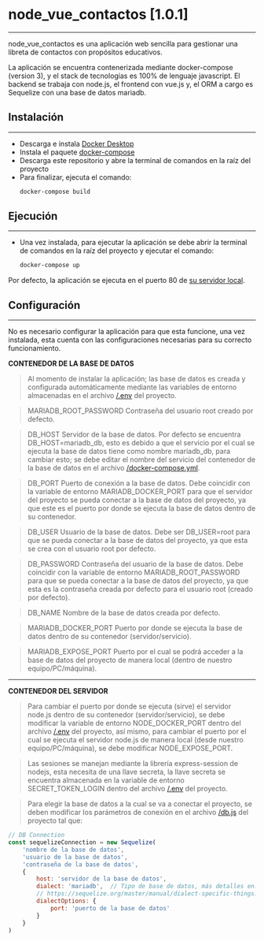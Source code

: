 # node_vue_contactos [1.0.1]

---
node_vue_contactos es una aplicación web sencilla para gestionar una libreta de contactos con propósitos educativos.

La aplicación se encuentra contenerizada mediante docker-compose (version 3), y el stack de tecnologías es 100% de lenguaje javascript. El backend se trabaja con node.js, el frontend con vue.js y, el ORM a cargo es Sequelize con una base de datos mariadb.


## Instalación
---
- Descarga e instala [Docker Desktop](https://www.docker.com/products/docker-desktop)
- Instala el paquete [docker-compose](https://docs.docker.com/compose/install/)
- Descarga este repositorio y abre la terminal de comandos en la raíz del proyecto
- Para finalizar, ejecuta el comando:
    ```bash
    docker-compose build
    ```



## Ejecución
---
- Una vez instalada, para ejecutar la aplicación se debe abrir la terminal de comandos en la raíz del proyecto y ejecutar el comando:
    ```bash
    docker-compose up
    ```
Por defecto, la aplicación se ejecuta en el puerto 80 de [su servidor local](http://localhost/).




## Configuración
---
No es necesario configurar la aplicación para que esta funcione, una vez instalada, esta cuenta con las configuraciones necesarias para su correcto funcionamiento.

**CONTENEDOR DE LA BASE DE DATOS**
> Al momento de instalar la aplicación; las base de datos es creada y configurada automáticamente mediante las variables de entorno almacenadas en el archivo [/.env](https://github.com/bcorpas/node_vue_contactos/blob/master/.env) del proyecto.

> MARIADB_ROOT_PASSWORD
> Contraseña del usuario root creado por defecto.

> DB_HOST
> Servidor de la base de datos. 
> Por defecto se encuentra DB_HOST=mariadb_db, esto es debido a que el servicio por el cual se ejecuta la base de datos tiene como nombre mariadb_db, para cambiar esto; se debe editar el nombre del servicio del contenedor de la base de datos en el archivo [/docker-compose.yml](https://github.com/bcorpas/node_vue_contactos/blob/master/docker-compose.yml).

> DB_PORT
> Puerto de conexión a la base de datos.
> Debe coincidir con la variable de entorno MARIADB_DOCKER_PORT para que el servidor del proyecto se pueda conectar a la base de datos del proyecto, ya que este es el puerto por donde se ejecuta la base de datos dentro de su contenedor.

> DB_USER
> Usuario de la base de datos.
> Debe ser DB_USER=root para que se pueda conectar a la base de datos del proyecto, ya que esta se crea con el usuario root por defecto.

> DB_PASSWORD
> Contraseña del usuario de la base de datos.
> Debe coincidir con la variable de entorno MARIADB_ROOT_PASSWORD para que se pueda conectar a la base de datos del proyecto, ya que esta es la contraseña creada por defecto para el usuario root (creado por defecto).

> DB_NAME
> Nombre de la base de datos creada por defecto.


> MARIADB_DOCKER_PORT
> Puerto por donde se ejecuta la base de datos dentro de su contenedor (servidor/servicio).

> MARIADB_EXPOSE_PORT
> Puerto por el cual se podrá acceder a la base de datos del proyecto de manera local (dentro de nuestro equipo/PC/máquina).

---

**CONTENEDOR DEL SERVIDOR**
> Para cambiar el puerto por donde se ejecuta (sirve) el servidor node.js dentro de su contenedor (servidor/servicio), se debe modificar la variable de entorno NODE_DOCKER_PORT dentro del archivo  [/.env](https://github.com/bcorpas/node_vue_contactos/blob/master/.env) del proyecto, así mismo, para cambiar el puerto por el cual se ejecuta el servidor node.js de manera local (desde nuestro equipo/PC/máquina), se debe modificar NODE_EXPOSE_PORT.

> Las sesiones se manejan mediante la librería express-session de nodejs, esta necesita de una llave secreta, la llave secreta se encuentra almacenada en la variable de entorno SECRET_TOKEN_LOGIN dentro del archivo  [/.env](https://github.com/bcorpas/node_vue_contactos/blob/master/.env) del proyecto.

> Para elegir la base de datos a la cual se va a conectar el proyecto, se deben modificar los parámetros de conexión en el archivo [/db.js](https://github.com/bcorpas/node_vue_contactos/blob/master/db.js) del proyecto tal que:
```js
// DB Connection
const sequelizeConnection = new Sequelize(
    'nombre de la base de datos', 
    'usuario de la base de datos', 
    'contraseña de la base de datos', 
    {
        host: 'servidor de la base de datos', 
        dialect: 'mariadb',  // Tipo de base de datos, más detalles en: 
        // https://sequelize.org/master/manual/dialect-specific-things.html
        dialectOptions: {
            port: 'puerto de la base de datos'
        }
    }
)

```
>

